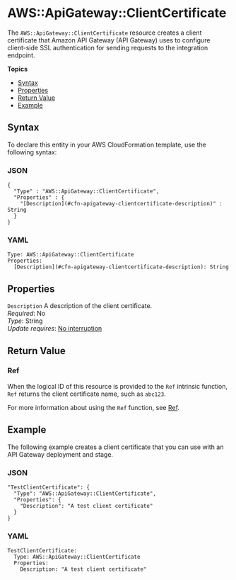 # AWS::ApiGateway::ClientCertificate<a name="aws-resource-apigateway-clientcertificate"></a>

The `AWS::ApiGateway::ClientCertificate` resource creates a client certificate that Amazon API Gateway \(API Gateway\) uses to configure client\-side SSL authentication for sending requests to the integration endpoint\.

**Topics**
+ [Syntax](#aws-resource-apigateway-clientcertificate-syntax)
+ [Properties](#w4ab1c21c10c38b9)
+ [Return Value](#w4ab1c21c10c38c11)
+ [Example](#w4ab1c21c10c38c13)

## Syntax<a name="aws-resource-apigateway-clientcertificate-syntax"></a>

To declare this entity in your AWS CloudFormation template, use the following syntax:

### JSON<a name="aws-resource-apigateway-clientcertificate-syntax.json"></a>

```
{
  "Type" : "AWS::ApiGateway::ClientCertificate",
  "Properties" : {
    "[Description](#cfn-apigateway-clientcertificate-description)" : String
  }
}
```

### YAML<a name="aws-resource-apigateway-clientcertificate-syntax.yaml"></a>

```
Type: AWS::ApiGateway::ClientCertificate
Properties:
  [Description](#cfn-apigateway-clientcertificate-description): String
```

## Properties<a name="w4ab1c21c10c38b9"></a>

`Description`  <a name="cfn-apigateway-clientcertificate-description"></a>
A description of the client certificate\.  
*Required*: No  
*Type*: String  
*Update requires*: [No interruption](using-cfn-updating-stacks-update-behaviors.md#update-no-interrupt)

## Return Value<a name="w4ab1c21c10c38c11"></a>

### Ref<a name="w4ab1c21c10c38c11b2"></a>

When the logical ID of this resource is provided to the `Ref` intrinsic function, `Ref` returns the client certificate name, such as `abc123`\.

For more information about using the `Ref` function, see [Ref](intrinsic-function-reference-ref.md)\.

## Example<a name="w4ab1c21c10c38c13"></a>

The following example creates a client certificate that you can use with an API Gateway deployment and stage\.

### JSON<a name="aws-resource-apigateway-clientcertificate-example.json"></a>

```
"TestClientCertificate": {
  "Type": "AWS::ApiGateway::ClientCertificate",
  "Properties": {
    "Description": "A test client certificate"
  }
}
```

### YAML<a name="aws-resource-apigateway-clientcertificate-example.yaml"></a>

```
TestClientCertificate: 
  Type: AWS::ApiGateway::ClientCertificate
  Properties: 
    Description: "A test client certificate"
```